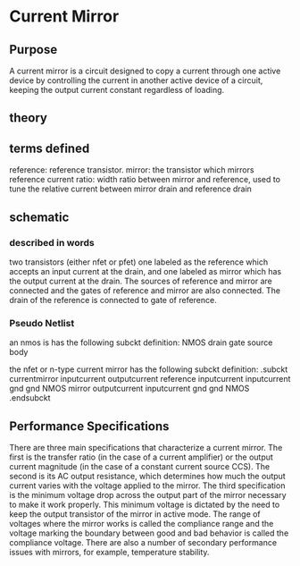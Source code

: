 # Current Mirror
## Purpose
A current mirror is a circuit designed to copy a current through one active device by controlling the current in another active device of a circuit, keeping the output current constant regardless of loading.
## theory

## terms defined
reference: reference transistor.
mirror: the transistor which mirrors reference current
ratio: width ratio between mirror and reference, used to tune the relative current between mirror drain and reference drain
## schematic
### described in words
two transistors (either nfet or pfet) one labeled as the reference which accepts an input current at the drain, and one labeled as mirror which has the output current at the drain. The sources of reference and mirror are connected and the gates of reference and mirror are also connected. The drain of the reference is connected to gate of reference.
### Pseudo Netlist
an nmos is has the following subckt definition:
NMOS drain gate source body

the nfet or n-type current mirror has the following subckt definition:
.subckt currentmirror inputcurrent outputcurrent
reference inputcurrent inputcurrent gnd gnd NMOS
mirror outputcurrent inputcurrent gnd gnd NMOS
.endsubckt

## Performance Specifications
There are three main specifications that characterize a current mirror. The first is the transfer ratio (in the case of a current amplifier) or the output current magnitude (in the case of a constant current source CCS). The second is its AC output resistance, which determines how much the output current varies with the voltage applied to the mirror. The third specification is the minimum voltage drop across the output part of the mirror necessary to make it work properly. This minimum voltage is dictated by the need to keep the output transistor of the mirror in active mode. The range of voltages where the mirror works is called the compliance range and the voltage marking the boundary between good and bad behavior is called the compliance voltage. There are also a number of secondary performance issues with mirrors, for example, temperature stability.

